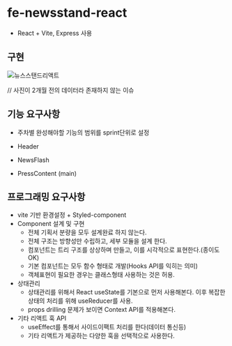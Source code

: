 # fe-newsstand-react

- React + Vite, Express 사용

## 구현

![뉴스스탠드리액트](https://github.com/dmdeh/fe-newsstand-react/assets/131264106/726366c3-bc26-4390-a5b5-61f0352307a5)

// 사진이 2개월 전의 데이터라 존재하지 않는 이슈

## 기능 요구사항

- 주차별 완성해야할 기능의 범위를 sprint단위로 설정

- Header
- NewsFlash
- PressContent (main)

## 프로그래밍 요구사항

- vite 기반 환경설정 + Styled-component
- Component 설계 및 구현
  - 전체 기획서 분량을 모두 설계완료 하지 않는다.
  - 전체 구조는 방향성만 수립하고, 세부 모듈을 설계 한다.
  - 컴포넌트는 트리 구조를 상상하며 만들고, 이를 시각적으로 표현한다.(종이도 OK)
  - 기본 컴포넌트는 모두 함수 형태로 개발(Hooks API를 익히는 의미)
  - 객체표현이 필요한 경우는 클래스형태 사용하는 것은 허용.
- 상태관리
  - 상태관리를 위해서 React useState를 기본으로 먼저 사용해본다. 이후 복잡한 상태의 처리를 위해 useReducer를 사용.
  - props drilling 문제가 보이면 Context API를 적용해본다.
- 기타 리액트 훅 API
  - useEffect를 통해서 사이드이팩트 처리를 한다(데이터 통신등)
  - 기타 리액트가 제공하는 다양한 훅을 선택적으로 사용한다.
